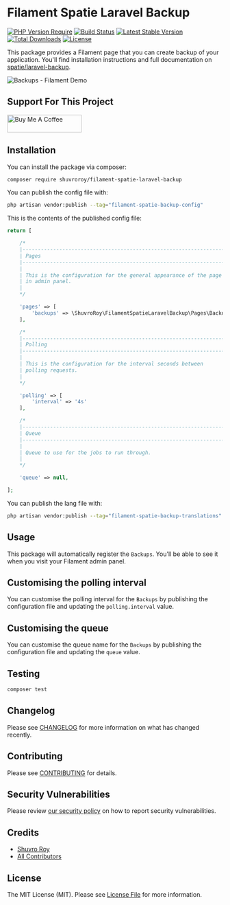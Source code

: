 # Filament Spatie Laravel Backup

[![PHP Version Require](http://poser.pugx.org/shuvroroy/filament-spatie-laravel-backup/require/php)](https://packagist.org/packages/shuvroroy/filament-spatie-laravel-backup)
<a href="https://github.com/shuvroroy/filament-spatie-laravel-backup/actions"><img src="https://github.com/shuvroroy/filament-spatie-laravel-backup/workflows/run-tests/badge.svg" alt="Build Status"></a>
[![Latest Stable Version](http://poser.pugx.org/shuvroroy/filament-spatie-laravel-backup/v)](https://packagist.org/packages/shuvroroy/filament-spatie-laravel-backup)
[![Total Downloads](http://poser.pugx.org/shuvroroy/filament-spatie-laravel-backup/downloads)](https://packagist.org/packages/shuvroroy/filament-spatie-laravel-backup)
[![License](http://poser.pugx.org/shuvroroy/filament-spatie-laravel-backup/license)](https://packagist.org/packages/shuvroroy/filament-spatie-laravel-backup)

This package provides a Filament page that you can create backup of your application. You'll find installation instructions and full documentation on [spatie/laravel-backup](https://spatie.be/docs/laravel-backup/v7/introduction).

![Backups - Filament Demo](https://user-images.githubusercontent.com/21066418/147877751-faf7f541-3a47-4699-bf5e-2e87990d3bfe.png)

## Support For This Project

<a href="https://www.buymeacoffee.com/shuvroroy" target="_blank"><img src="https://cdn.buymeacoffee.com/buttons/default-orange.png" alt="Buy Me A Coffee" height="41" width="174"></a>

## Installation

You can install the package via composer:

```bash
composer require shuvroroy/filament-spatie-laravel-backup
```

You can publish the config file with:

```bash
php artisan vendor:publish --tag="filament-spatie-backup-config"
```

This is the contents of the published config file:

```php
return [

    /*
    |--------------------------------------------------------------------------
    | Pages
    |--------------------------------------------------------------------------
    |
    | This is the configuration for the general appearance of the page
    | in admin panel.
    |
    */

    'pages' => [
        'backups' => \ShuvroRoy\FilamentSpatieLaravelBackup\Pages\Backups::class
    ],

    /*
    |--------------------------------------------------------------------------
    | Polling
    |--------------------------------------------------------------------------
    |
    | This is the configuration for the interval seconds between
    | polling requests.
    |
    */

    'polling' => [
        'interval' => '4s'
    ],

    /*
    |--------------------------------------------------------------------------
    | Queue
    |--------------------------------------------------------------------------
    |
    | Queue to use for the jobs to run through.
    |
    */

    'queue' => null,

];
```

You can publish the lang file with:

```bash
php artisan vendor:publish --tag="filament-spatie-backup-translations"
```

## Usage

This package will automatically register the `Backups`. You'll be able to see it when you visit your Filament admin panel.

## Customising the polling interval

You can customise the polling interval for the `Backups` by publishing the configuration file and updating the `polling.interval` value.

## Customising the queue

You can customise the queue name for the `Backups` by publishing the configuration file and updating the `queue` value.

## Testing

```bash
composer test
```

## Changelog

Please see [CHANGELOG](CHANGELOG.md) for more information on what has changed recently.

## Contributing

Please see [CONTRIBUTING](.github/CONTRIBUTING.md) for details.

## Security Vulnerabilities

Please review [our security policy](../../security/policy) on how to report security vulnerabilities.

## Credits

- [Shuvro Roy](https://github.com/shuvroroy)
- [All Contributors](../../contributors)

## License

The MIT License (MIT). Please see [License File](LICENSE.md) for more information.

